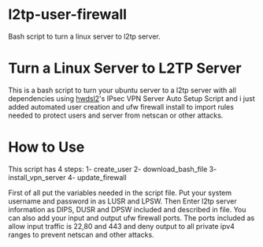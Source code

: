 # l2tp-user-firewall
Bash script to turn a linux server to l2tp server.
# Turn a Linux Server to L2TP Server
This is a bash script to turn your ubuntu server to a l2tp server with all dependencies using [hwdsl2](https://github.com/hwdsl2/setup-ipsec-vpn/)'s IPsec VPN Server Auto Setup Script and i just added automated user creation and ufw firewall install to import rules needed to protect users and server from netscan or other attacks.
# How to Use
This script has 4 steps:
1- create_user
2- download_bash_file
3- install_vpn_server
4- update_firewall

First of all put the variables needed in the script file.
Put your system username and password in as LUSR and LPSW.
Then Enter l2tp server information as DIPS, DUSR and DPSW included and described in file.
You can also add your input and output ufw firewall ports. The ports included as allow input traffic is 22,80 and 443 and deny output to all private ipv4 ranges to prevent netscan and other attacks.
